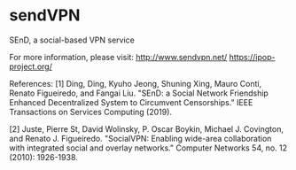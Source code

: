 # sendVPN
SEnD, a social-based VPN service

For more information, please visit:
http://www.sendvpn.net/
https://ipop-project.org/

References:
[1] Ding, Ding, Kyuho Jeong, Shuning Xing, Mauro Conti, Renato Figueiredo, and Fangai Liu. "SEnD: a Social Network Friendship Enhanced Decentralized System to Circumvent Censorships." IEEE Transactions on Services Computing (2019).

[2] Juste, Pierre St, David Wolinsky, P. Oscar Boykin, Michael J. Covington, and Renato J. Figueiredo. "SocialVPN: Enabling wide-area collaboration with integrated social and overlay networks." Computer Networks 54, no. 12 (2010): 1926-1938.
